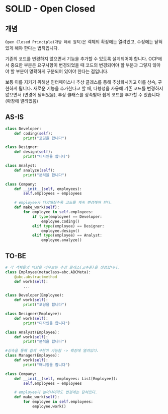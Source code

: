 # SOLID - Open Closed

## 개념

`Open Closed Principle(개방 폐쇄 원칙)`은 객체의 확장에는 열려있고, 수정에는 닫혀있게 해야 한다는 법칙입니다.

기존의 코드를 변경하지 않으면서 기능을 추가할 수 있도록 설계되어야 합니다. OCP에서 중요한 부분은 요구사항이 변경되었을 때 코드의 변경되어야 할 부분과 그렇지 않아야 할 부분이 명확하게 구분되어 있어야 한다는 점입니다. 

보통 이를 지키기 위해선 인터페이스나 추상 클래스를 통해 추상화시키고 이를 상속, 구현하게 됩니다. 새로운 기능을 추가한다고 할 때, 다형성을 사용해 기존 코드를 변경하지 않으면서 (변경에 닫혀있음), 추상 클래스를 상속받아 쉽게 코드를 추가할 수 있습니다(확장에 열려있음)

## AS-IS

```python
class Developer:
    def coding(self):
        print("코딩을 합니다")

class Designer:
    def design(self):
        print("디자인을 합니다")

class Analyst:
    def analyze(self):
        print("분석을 합니다")

class Company:
    def __init__(self, employees):
        self.employees = employees

    # employee가 다양해질수록 코드를 계속 변경해야 한다.
    def make_work(self):
        for employee in self.employees:
            if type(employee) == Developer:
                employee.coding()
            elif type(employee) == Designer:
                employee.design()
            elif type(employee) == Analyst:
                employee.analyze()
```

## TO-BE

```python
# 각 객체들의 역할을 아우르는 추상 클래스(고수준)을 생성합니다.
class Employee(metaclass=abc.ABCMeta):
    @abc.abstractmethod
    def work(self):
        ...

class Developer(Employee):
    def work(self):
        print("코딩을 합니다")

class Designer(Employee):
    def work(self):
        print("디자인을 합니다")

class Analyst(Employee):
    def work(self):
        print("분석을 합니다")

#상속을 통해 쉽게 구현이 가능함 -> 확장에 열려있다.
class Manager(Employee):
    def work(self):
		print("매니징을 합니다")

class Company:
    def __init__(self, employees: List[Employee]):
        self.employees = employees

    # employee가 늘어나더라도 변경에는 닫혀있다.
    def make_work(self):
        for employee in self.employees:
            employee.work()
```